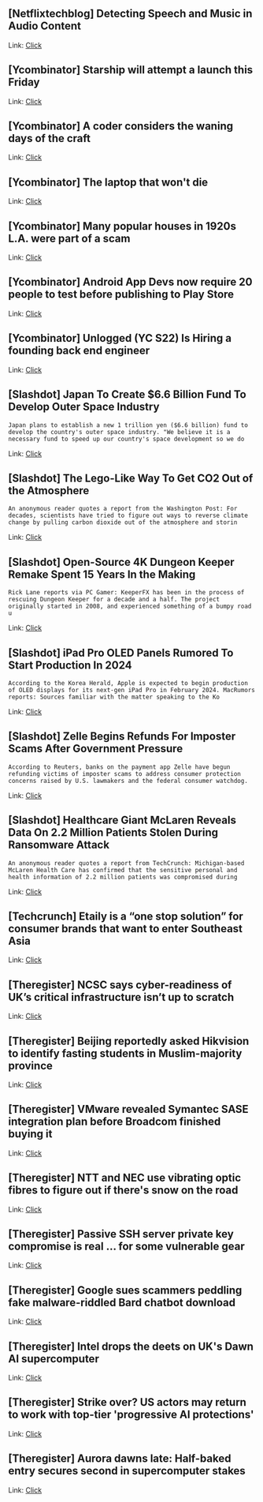## [Netflixtechblog] Detecting Speech and Music in Audio Content
Link: [Click](https://netflixtechblog.com/detecting-speech-and-music-in-audio-content-afd64e6a5bf8?source=rss----2615bd06b42e---4)

## [Ycombinator] Starship will attempt a launch this Friday
Link: [Click](https://www.fly.faa.gov/adv/adv_spt.jsp)

## [Ycombinator] A coder considers the waning days of the craft
Link: [Click](https://www.newyorker.com/magazine/2023/11/20/a-coder-considers-the-waning-days-of-the-craft)

## [Ycombinator] The laptop that won't die
Link: [Click](https://clivethompson.medium.com/the-laptop-that-wont-die-0c478c3fe46c)

## [Ycombinator] Many popular houses in 1920s L.A. were part of a scam
Link: [Click](https://www.atlasobscura.com/articles/los-angeles-home-scam)

## [Ycombinator] Android App Devs now require 20 people to test before publishing to Play Store
Link: [Click](https://techcrunch.com/2023/11/09/google-play-tightens-up-rules-for-android-app-developers-to-require-testing-increased-app-review/)

## [Ycombinator] Unlogged (YC S22) Is Hiring a founding back end engineer
Link: [Click](https://news.ycombinator.com/item?id=38257499)

## [Slashdot] Japan To Create $6.6 Billion Fund To Develop Outer Space Industry
```
Japan plans to establish a new 1 trillion yen ($6.6 billion) fund to develop the country's outer space industry. "We believe it is a necessary fund to speed up our country's space development so we do
```

Link: [Click](https://science.slashdot.org/story/23/11/13/2329256/japan-to-create-66-billion-fund-to-develop-outer-space-industry?utm_source=rss1.0mainlinkanon&utm_medium=feed)

## [Slashdot] The Lego-Like Way To Get CO2 Out of the Atmosphere
```
An anonymous reader quotes a report from the Washington Post: For decades, scientists have tried to figure out ways to reverse climate change by pulling carbon dioxide out of the atmosphere and storin
```

Link: [Click](https://news.slashdot.org/story/23/11/13/2319200/the-lego-like-way-to-get-co2-out-of-the-atmosphere?utm_source=rss1.0mainlinkanon&utm_medium=feed)

## [Slashdot] Open-Source 4K Dungeon Keeper Remake Spent 15 Years In the Making
```
Rick Lane reports via PC Gamer: KeeperFX has been in the process of rescuing Dungeon Keeper for a decade and a half. The project originally started in 2008, and experienced something of a bumpy road u
```

Link: [Click](https://games.slashdot.org/story/23/11/13/239248/open-source-4k-dungeon-keeper-remake-spent-15-years-in-the-making?utm_source=rss1.0mainlinkanon&utm_medium=feed)

## [Slashdot] iPad Pro OLED Panels Rumored To Start Production In 2024
```
According to the Korea Herald, Apple is expected to begin production of OLED displays for its next-gen iPad Pro in February 2024. MacRumors reports: Sources familiar with the matter speaking to the Ko
```

Link: [Click](https://hardware.slashdot.org/story/23/11/13/232230/ipad-pro-oled-panels-rumored-to-start-production-in-2024?utm_source=rss1.0mainlinkanon&utm_medium=feed)

## [Slashdot] Zelle Begins Refunds For Imposter Scams After Government Pressure
```
According to Reuters, banks on the payment app Zelle have begun refunding victims of imposter scams to address consumer protection concerns raised by U.S. lawmakers and the federal consumer watchdog. 
```

Link: [Click](https://news.slashdot.org/story/23/11/13/2258234/zelle-begins-refunds-for-imposter-scams-after-government-pressure?utm_source=rss1.0mainlinkanon&utm_medium=feed)

## [Slashdot] Healthcare Giant McLaren Reveals Data On 2.2 Million Patients Stolen During Ransomware Attack
```
An anonymous reader quotes a report from TechCrunch: Michigan-based McLaren Health Care has confirmed that the sensitive personal and health information of 2.2 million patients was compromised during 
```

Link: [Click](https://it.slashdot.org/story/23/11/13/2149210/healthcare-giant-mclaren-reveals-data-on-22-million-patients-stolen-during-ransomware-attack?utm_source=rss1.0mainlinkanon&utm_medium=feed)

## [Techcrunch] Etaily is a “one stop solution” for consumer brands that want to enter Southeast Asia
Link: [Click](https://techcrunch.com/2023/11/13/etaily/)

## [Theregister] NCSC says cyber-readiness of UK’s critical infrastructure isn’t up to scratch
Link: [Click](https://go.theregister.com/feed/www.theregister.com/2023/11/14/ncsc_cyber_readiness/)

## [Theregister] Beijing reportedly asked Hikvision to identify fasting students in Muslim-majority province
Link: [Click](https://go.theregister.com/feed/www.theregister.com/2023/11/14/hikvision_fasting_identification/)

## [Theregister] VMware revealed Symantec SASE integration plan before Broadcom finished buying it
Link: [Click](https://go.theregister.com/feed/www.theregister.com/2023/11/14/vmware_symantec_sd_wan_integration/)

## [Theregister] NTT and NEC use vibrating optic fibres to figure out if there's snow on the road
Link: [Click](https://go.theregister.com/feed/www.theregister.com/2023/11/14/ntt_labour_shortage_tech/)

## [Theregister] Passive SSH server private key compromise is real ... for some vulnerable gear
Link: [Click](https://go.theregister.com/feed/www.theregister.com/2023/11/14/passive_ssh_key_compromise/)

## [Theregister] Google sues scammers peddling fake malware-riddled Bard chatbot download
Link: [Click](https://go.theregister.com/feed/www.theregister.com/2023/11/14/google_sues_ai_scammer/)

## [Theregister] Intel drops the deets on UK's Dawn AI supercomputer
Link: [Click](https://go.theregister.com/feed/www.theregister.com/2023/11/13/intel_dawn_ai_uk/)

## [Theregister] Strike over? US actors may return to work with top-tier 'progressive AI protections'
Link: [Click](https://go.theregister.com/feed/www.theregister.com/2023/11/13/actors_strike_ai/)

## [Theregister] Aurora dawns late: Half-baked entry secures second in supercomputer stakes
Link: [Click](https://go.theregister.com/feed/www.theregister.com/2023/11/13/aurora_top500_no2/)
